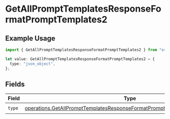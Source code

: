 # GetAllPromptTemplatesResponseFormatPromptTemplates2

## Example Usage

```typescript
import { GetAllPromptTemplatesResponseFormatPromptTemplates2 } from "orq-poc-typescript-multi-env-version/models/operations";

let value: GetAllPromptTemplatesResponseFormatPromptTemplates2 = {
  type: "json_object",
};
```

## Fields

| Field                                                                                                                                                                        | Type                                                                                                                                                                         | Required                                                                                                                                                                     | Description                                                                                                                                                                  |
| ---------------------------------------------------------------------------------------------------------------------------------------------------------------------------- | ---------------------------------------------------------------------------------------------------------------------------------------------------------------------------- | ---------------------------------------------------------------------------------------------------------------------------------------------------------------------------- | ---------------------------------------------------------------------------------------------------------------------------------------------------------------------------- |
| `type`                                                                                                                                                                       | [operations.GetAllPromptTemplatesResponseFormatPromptTemplatesResponse200Type](../../models/operations/getallprompttemplatesresponseformatprompttemplatesresponse200type.md) | :heavy_check_mark:                                                                                                                                                           | N/A                                                                                                                                                                          |